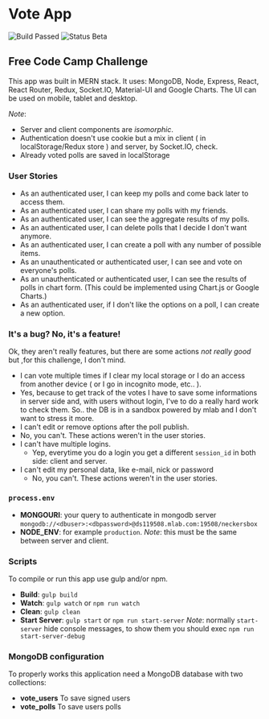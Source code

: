 # Vote App

![Build Passed](https://img.shields.io/badge/build-passed-lightgrey.svg)
![Status Beta](https://img.shields.io/badge/status-beta-blue.svg)

## Free Code Camp Challenge

This app was built in MERN stack. It uses: MongoDB, Node, Express, React, React Router, Redux, Socket.IO, Material-UI and Google Charts.
The UI can be used on mobile, tablet and desktop.

_Note_:
- Server and client components are _isomorphic_.
- Authentication doesn't use cookie but a mix in client ( in localStorage/Redux store ) and server, by Socket.IO, check.
- Already voted polls are saved in localStorage

### User Stories
- As an authenticated user, I can keep my polls and come back later to access them.
- As an authenticated user, I can share my polls with my friends.
- As an authenticated user, I can see the aggregate results of my polls.
- As an authenticated user, I can delete polls that I decide I don't want anymore.
- As an authenticated user, I can create a poll with any number of possible items.
- As an unauthenticated or authenticated user, I can see and vote on everyone's polls.
- As an unauthenticated or authenticated user, I can see the results of polls in chart form. (This could be implemented using Chart.js or Google Charts.)
- As an authenticated user, if I don't like the options on a poll, I can create a new option.

### It's a bug? No, it's a feature!
Ok, they aren't really features, but there are some actions _not really good_ but ,for this challenge, I don't mind.

- I can vote multiple times if I clear my local storage or I do an access from another device ( or I go in incognito mode, etc.. ).
 - Yes, because to get track of the votes I have to save some informations in server side and, with users without login, I've to do a really hard work to check them. So.. the DB is in a sandbox powered by mlab and I don't want to stress it more.
- I can't edit or remove options after the poll publish.
 - No, you can't. These actions weren't in the user stories.
- I can't have multiple logins.
  - Yep, everytime you do a login you get a different `session_id` in both side: client and server.
- I can't edit my personal data, like e-mail, nick or password
  - No, you can't. These actions weren't in the user stories.

### `process.env`
* __MONGOURI__: your query to authenticate in mongodb server `mongodb://<dbuser>:<dbpassword>@ds119508.mlab.com:19508/neckersbox`
* __NODE_ENV__: for example `production`. _Note_: this must be the same between server and client.

### Scripts
To compile or run this app use gulp and/or npm.
* __Build__: `gulp build`
* __Watch__: `gulp watch` or `npm run watch`
* __Clean__: `gulp clean`
* __Start Server__: `gulp start` or `npm run start-server`
_Note_: normally `start-server` hide console messages, to show them you should exec `npm run start-server-debug`

### MongoDB configuration
To properly works this application need a MongoDB database with two collections:
* **vote_users** To save signed users
* **vote_polls** To save users polls
